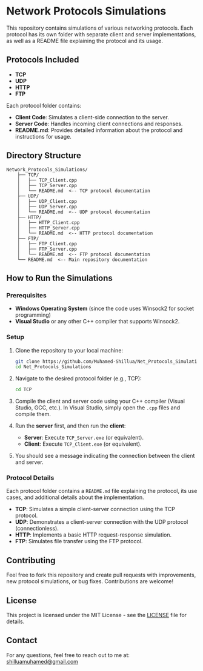 
# Network Protocols Simulations

This repository contains simulations of various networking protocols. Each protocol has its own folder with separate client and server implementations, as well as a README file explaining the protocol and its usage.

## Protocols Included

- **TCP**
- **UDP**
- **HTTP**
- **FTP**

Each protocol folder contains:
- **Client Code**: Simulates a client-side connection to the server.
- **Server Code**: Handles incoming client connections and responses.
- **README.md**: Provides detailed information about the protocol and instructions for usage.

## Directory Structure

```plaintext
Network_Protocols_Simulations/
    ├── TCP/
    │   ├── TCP_Client.cpp
    │   ├── TCP_Server.cpp
    │   └── README.md  <-- TCP protocol documentation
    ├── UDP/
    │   ├── UDP_Client.cpp
    │   ├── UDP_Server.cpp
    │   └── README.md  <-- UDP protocol documentation
    ├── HTTP/
    │   ├── HTTP_Client.cpp
    │   ├── HTTP_Server.cpp
    │   └── README.md  <-- HTTP protocol documentation
    ├── FTP/
    │   ├── FTP_Client.cpp
    │   ├── FTP_Server.cpp
    │   └── README.md  <-- FTP protocol documentation
    └── README.md  <-- Main repository documentation
```

## How to Run the Simulations

### Prerequisites
- **Windows Operating System** (since the code uses Winsock2 for socket programming)
- **Visual Studio** or any other C++ compiler that supports Winsock2.

### Setup
1. Clone the repository to your local machine:
    ```bash
    git clone https://github.com/Muhamed-Shillua/Net_Protocols_Simulations.git
    cd Net_Protocols_Simulations
    ```

2. Navigate to the desired protocol folder (e.g., TCP):
    ```bash
    cd TCP
    ```

3. Compile the client and server code using your C++ compiler (Visual Studio, GCC, etc.). In Visual Studio, simply open the `.cpp` files and compile them.

4. Run the **server** first, and then run the **client**:
    - **Server**: Execute `TCP_Server.exe` (or equivalent).
    - **Client**: Execute `TCP_Client.exe` (or equivalent).

5. You should see a message indicating the connection between the client and server.

### Protocol Details
Each protocol folder contains a `README.md` file explaining the protocol, its use cases, and additional details about the implementation.

- **TCP**: Simulates a simple client-server connection using the TCP protocol.
- **UDP**: Demonstrates a client-server connection with the UDP protocol (connectionless).
- **HTTP**: Implements a basic HTTP request-response simulation.
- **FTP**: Simulates file transfer using the FTP protocol.

## Contributing
Feel free to fork this repository and create pull requests with improvements, new protocol simulations, or bug fixes. Contributions are welcome!

## License
This project is licensed under the MIT License - see the [LICENSE](LICENSE) file for details.

## Contact
For any questions, feel free to reach out to me at: shilluamuhamed@gmail.com
